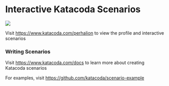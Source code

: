 # Interactive Katacoda Scenarios

[![](http://shields.katacoda.com/katacoda/perhalion/count.svg)](https://www.katacoda.com/perhalion "Get your profile on Katacoda.com")

Visit https://www.katacoda.com/perhalion to view the profile and interactive scenarios

### Writing Scenarios
Visit https://www.katacoda.com/docs to learn more about creating Katacoda scenarios

For examples, visit https://github.com/katacoda/scenario-example

